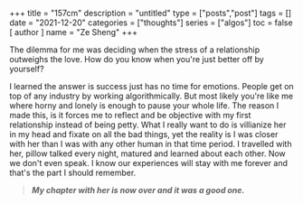 +++
title = "157cm"
description = "untitled"
type = ["posts","post"]
tags = []
date = "2021-12-20"
categories = ["thoughts"]
series = ["algos"]
toc = false 
[ author ]
  name = "Ze Sheng"
+++

The dilemma for me was deciding when the stress of a relationship outweighs the love. How do you know when you're just better off by yourself?


I learned the answer is success just has no time for emotions. People get on top of any industry by working algorithmically. But most likely you're like me where horny and lonely is enough to pause your whole life. The reason I made this, is it forces me to reflect and be objective with my first relationship instead of being petty. What I really want to do is villianize her in my head and fixate on all the bad things, yet the reality is I was closer with her than I was with any other human in that time period. I travelled with her, pillow talked every night, matured and learned about each other. Now we don't even speak. I know our experiences will stay with me forever and that's the part I should remember. 

> ***My chapter with her is now over and it was a good one.***
